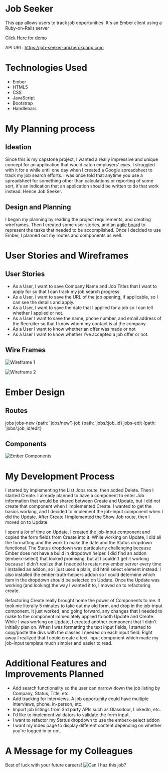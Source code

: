 
# Job Seeker

This app allows users to track job opportunities. It's an Ember client using
a Ruby-on-Rails server

[Click Here for demo](https://sjacobs146.github.io/job-seeker/)

API URL:  https://job-seeker-api.herokuapp.com

# Technologies Used
- Ember
- HTML5
- CSS
- JavaScript
- Bootstrap
- Handlebars

# My Planning process
## Ideation
Since this is my capstone project, I wanted a really impressive and unique concept for an
application that would catch employers' eyes. I struggled with it for a while
until one day when I created a Google spreadsheet to track my job search
efforts. I was once told that anytime you use a spreadsheet for something other
than calculations or reporting of some sort, it's
an indication that an application should be written to do that work instead. Hence
Job Seeker.

## Design and Planning
I began my planning by reading the project requirements, and creating wireframes.
Then I created some user stories, and an [agile board](https://trello.com/b/7amUjo1E/capstone-project) to represent the tasks that needed to be accomplished. Once I decided to use Ember, I planned out my routes and
components as well.

# User Stories and Wireframes
## User Stories
- As a User, I want to save Company Name and Job Titles that I want to apply for so that I can track my job search progress.
- As a User, I want to save the URL of the job opening, if applicable, so I can see the details and apply.
- As a User, I want to save the date that I applied for a job so I can tell whether I applied or not.
- As a User I want to save the name, phone number, and email address of the Recruiter so that I know whom my contact is at the company.
- As a User I want to know whether an offer was made or not
- As a User I want to know whether I’ve accepted a job offer or not.

## Wire Frames
![Wireframe 1](/docs/JobSeekerWireframes1.jpg)

![Wireframe 2](/docs/JobSeekerWireframe2.jpg)

# Ember Design
## Routes
jobs
jobs-new {path: 'jobs/new'}
job {path: 'jobs/:job_id}
jobs-edit {path: 'jobs/:job_id/edit}

## Components
![Ember Components](/docs/EmberComponents.jpg)

# My Development Process
I started by implementing the List Jobs route, then added Delete. Then I
started Create.  I already planned to have a component to enter Job information
that would be shared between Create and Update, but I did not create that
component when I implemented Create. I wanted to get the basics working, and I
decided to implement the job-input component when I did the Update. After Create
I implemented the Show Job route, then I moved on to Update.

I spent a *lot* of time on Update. I created the job-input component and copied
the form fields from Create into it. While working on Update, I did all the
formatting and the work to make the date and the Status dropdown functional. The
Status dropdown was particularly challenging because Ember does not have a
build in dropdown helper. I did find an addon (emberx-select) that looked
promising, but at I couldn't get it working because I didn't realize that I
needed to restart my ember server every time I installed an addon, so I
just used a plain, old html select element instead. I also installed the
ember-truth-helpers addon so I could determine which item in the dropdown
should be selected on Update.  Once the Update was working (and looking) the
way I wanted it to, I moved on to refactoring create.

Refactoring Create really brought home the power of Components to me. It
took me literally 5 minutes to take out my old form, and drop in the job-input
component. It just worked, and going forward, any changes that I needed to make
to the component immediately applied to both Update and Create.  While I was working
on Update, I created another component that I didn't initially plan on. When
I was formatting the text input fields, I started to copy/paste the divs
with the classes I needed on each input field. Right away I realized that I
could create a text-input component which made my job-input template much
simpler and easier to read.

# Additional Features and Improvements Planned
- Add search functionality so the user can narrow down the job listing by
Company, Status, Title, etc.
- Add tracking for interviews. A job opportunity could have multiple interviews,
phone, in-person, etc.
- Import job listings from 3rd party APIs such as Glassdoor, LinkedIn, etc.
- I'd like to implement validators to validate the form input.
- I want to refactor my Status dropdown to use the emberx-select addon
- I want my index page to display different content depending on whether you're
logged in or not.

# A Message for my Colleagues
Best of luck with your future careers!
![Can I haz this job?](/docs/jobcat.jpg)
